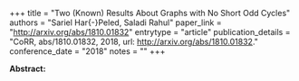 +++
title = "Two (Known) Results About Graphs with No Short Odd Cycles"
authors = "Sariel Har{-}Peled, Saladi Rahul"
paper_link = "http://arxiv.org/abs/1810.01832"
entrytype = "article"
publication_details = "CoRR, abs/1810.01832, 2018, url: <a href='http://arxiv.org/abs/1810.01832' target='_blank'>http://arxiv.org/abs/1810.01832</a>."
conference_date = "2018"
notes = ""
+++

<b>Abstract:</b>
